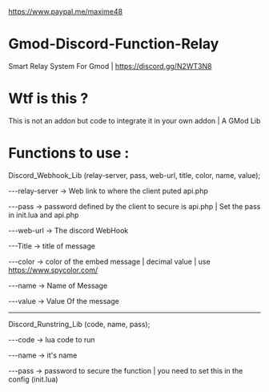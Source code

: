 https://www.paypal.me/maxime48
# Gmod-Discord-Function-Relay
Smart Relay System For Gmod | https://discord.gg/N2WT3N8

# Wtf is this ?

This is not an addon but code to integrate it in your own addon | A GMod Lib

# Functions to use :

Discord_Webhook_Lib (relay-server, pass, web-url, title, color, name, value);

---relay-server -> Web link to where the client puted api.php
   
---pass -> password defined by the client to secure is api.php | Set the pass in init.lua and api.php
   
---web-url -> The discord WebHook
   
---Title -> title of message
   
---color -> color of the embed message | decimal value | use https://www.spycolor.com/
   
---name -> Name of Message
   
---value -> Value Of the message
_______________________________________________________________________________________________________________________________
   
Discord_Runstring_Lib (code, name, pass);

---code -> lua code to run 
   
---name -> it's name
   
---pass -> password to secure the function | you need to set this in the config (init.lua)
